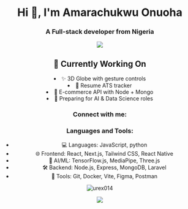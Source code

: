 <h1 align="center">Hi 👋, I'm Amarachukwu Onuoha</h1>
<h3 align="center">A Full-stack developer from Nigeria</h3>
<p align="center">
<p align="center">
  <img src="https://github-readme-stats.vercel.app/api?username=urex014&show_icons=true&theme=tokyonight" />
</p>

<h2 align="center">
  🧩 Currently Working On
</h2>
  <li align="center">✨ 3D Globe with gesture controls</li>
  
  <li align="center">📱 Resume ATS tracker</li>
  
  <li align="center">🛒 E-commerce API with Node + Mongo</li>
  
  <li align="center">🧠 Preparing for AI & Data Science roles</li>
  
<h3 align="center">Connect with me:</h3>

<h3 style="display:flex; flex-direction:column;"
  align="center">Languages and Tools:</h3>
  <ul>
   <li align="center"> 💻 Languages: JavaScript, python </li>
    <li align="center">🌐 Frontend: React, Next.js, Tailwind CSS, React Native </li>
   <li align="center"> 🧠 AI/ML: TensorFlow.js, MediaPipe, Three.js  </li>
    <li align="center">🛠️ Backend: Node.js, Express, MongoDB, Laravel </li> 
    <li align="center">🔧 Tools: Git, Docker, Vite, Figma, Postman </li>
  </ul>
<div align="center">
<p><img align="center" src="https://github-readme-stats.vercel.app/api/top-langs?username=urex014&show_icons=true&locale=en&layout=compact" alt="urex014" /></p>

<p><img align="center" src="https://github-readme-streak-stats.herokuapp.com/?user=urex014&" /></p>
</div>
